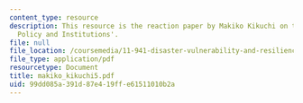 ```yaml
---
content_type: resource
description: This resource is the reaction paper by Makiko Kikuchi on the topic 'Disaster
  Policy and Institutions'.
file: null
file_location: /coursemedia/11-941-disaster-vulnerability-and-resilience-spring-2005/99dd085a391d87e419ffe61511010b2a_makiko_kikuchi5.pdf
file_type: application/pdf
resourcetype: Document
title: makiko_kikuchi5.pdf
uid: 99dd085a-391d-87e4-19ff-e61511010b2a
---
```

